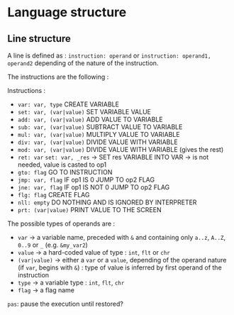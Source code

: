 # Language structure

## Line structure

A line is defined as : `instruction: operand` or `instruction: operand1, operand2` depending of the nature of the instruction.

The instructions are the following :

Instructions :

- `var: var, type`                       CREATE VARIABLE
- `set: var, (var|value)`                SET VARIABLE VALUE
- `add: var, (var|value)`                ADD VALUE TO VARIABLE
- `sub: var, (var|value)`                SUBTRACT VALUE TO VARIABLE
- `mul: var, (var|value)`                MULTIPLY VALUE TO VARIABLE
- `div: var, (var|value)`                DIVIDE VALUE WITH VARIABLE
- `mod: var, (var|value)`                DIVIDE VALUE WITH VARIABLE (gives the rest)
- `ret: var`                             `set: var, _res` -> SET res VARIABLE INTO VAR -> is not needed, value is casted to op1
- `gto: flag`                            GO TO INSTRUCTION
- `jmp: var, flag`                       IF op1 IS 0 JUMP TO op2 FLAG
- `jne: var, flag`                       IF op1 IS NOT 0 JUMP TO op2 FLAG
- `flg: flag`                            CREATE FLAG
- `nll: empty`                           DO NOTHING AND IS IGNORED BY INTERPRETER
- `prt: (var|value)`                     PRINT VALUE TO THE SCREEN

The possible types of operands are :

- `var` -> a variable name, preceded with `&` and containing only `a..z`, `A..Z`, `0..9` or `_` (e.g. `&my_var2`)
- `value` -> a hard-coded value of type : `int`, `flt` or `chr`
- `(var|value)` -> either a `var` or a `value`, depending of the operand nature (if `var`, begins with `&`) : type of value is inferred by first operand of the instruction
- `type` -> a variable type : `int`, `flt`, `chr`
- `flag` -> a flag name

`pas`: pause the execution until restored?
